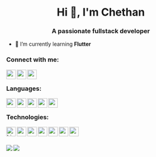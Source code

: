 <h1 align="center">Hi 👋, I'm Chethan</h1>
<h3 align="center">A passionate fullstack developer</h3>

- 🌱 I’m currently learning **Flutter**

<h3 align="left">Connect with me:</h3>
<a href="mailto:chethanpoojary170@gmail.com">
  <img align="left" width="25" src="https://cdn.jsdelivr.net/npm/simple-icons@v3/icons/gmail.svg">
</a>
<a href="https://www.linkedin.com/in/chethan-n-72a4b919b/">
  <img align="left" width="25" src="https://cdn.jsdelivr.net/npm/simple-icons@v3/icons/linkedin.svg">
</a>
<a href="https://dev.to/chethan170">
  <img align="left" width="25" src="https://cdn.jsdelivr.net/npm/simple-icons@v3/icons/dev-dot-to.svg">
</a>
<br />

<h3 align="left">Languages:</h3>
<a href="https://getbootstrap.com/" title="Bootstrap">
  <img align="left" width="25" src="https://cdn.jsdelivr.net/npm/simple-icons@3.13.0/icons/html5.svg">
</a>
<a href="https://developer.mozilla.org/en-US/docs/Web/CSS" title="CSS">
  <img align="left" width="25" src="https://cdn.jsdelivr.net/npm/simple-icons@3.13.0/icons/css3.svg">
</a>
<a href="https://developer.mozilla.org/en-US/docs/Web/JavaScript" title="Javascript">
  <img align="left" width="25" src="https://cdn.jsdelivr.net/npm/simple-icons@3.13.0/icons/javascript.svg">
</a>
<a href="https://www.php.net/" title="PHP">
  <img align="left" width="25" src="https://cdn.jsdelivr.net/npm/simple-icons@3.13.0/icons/php.svg">
</a>
<a href="https://dart.dev/" title="Dart">
  <img align="left" width="25" src="https://cdn.jsdelivr.net/npm/simple-icons@3.13.0/icons/dart.svg">
</a>
<br/>

<h3 align="left">Technologies:</h3>
<a href="https://nodejs.org/en/" title="NodeJS">
  <img align="left" width="25" alt="hi" src="https://cdn.jsdelivr.net/npm/simple-icons@3.13.0/icons/node-dot-js.svg">
</a>
<a href="https://reactjs.org/" title="React">
  <img align="left" width="25" src="https://cdn.jsdelivr.net/npm/svg-icon@0.8.2/dist/svg/dev/react.svg">
</a>
<a href="https://flutter.dev/" title="Flutter">
  <img align="left" width="25" src="https://cdn.jsdelivr.net/npm/simple-icons@3.13.0/icons/flutter.svg">
</a>
<a href="https://codeigniter.com/" title="Codeigniter">
  <img align="left" width="25" src="https://cdn.jsdelivr.net/npm/simple-icons@3.13.0/icons/codeigniter.svg">
</a>
<a href="https://www.djangoproject.com/" title="Django">
  <img align="left" width="25" src="https://cdn.jsdelivr.net/npm/simple-icons@3.13.0/icons/django.svg">
</a>
<a href="https://www.mongodb.com/" title="Mongodb">
  <img align="left" width="25" src="https://cdn.jsdelivr.net/npm/simple-icons@3.13.0/icons/mongodb.svg">
</a>
<a href="https://firebase.google.com/" title="Firebase">
  <img align="left" width="25" src="https://cdn.jsdelivr.net/npm/simple-icons@3.13.0/icons/firebase.svg">
</a>

<br /><br />
<!--   ![GitHub stats](https://github-readme-stats.vercel.app/api?username=Chethan-170&show_icons=true&theme=tokyonight)
  ![Top Langs](https://github-readme-stats.vercel.app/api/top-langs/?username=Chethan-170&theme=tokyonight) -->

<div>
  <a href="https://github-readme-stats.vercel.app/api?username=Chethan-170&count_private=true&show_icons=true&theme=tokyonight">
    <img  align="left" src="https://github-readme-stats.vercel.app/api?username=Chethan-170&count_private=true&show_icons=true&theme=tokyonight" />
  </a>
  <a href="https://github-readme-stats.vercel.app/api/top-langs/?username=Chethan-170&hide=php&theme=tokyonight">
    <img align="left" src="https://github-readme-stats.vercel.app/api/top-langs/?username=Chethan-170&hide=php&theme=tokyonight" />
  </a>
</div>
